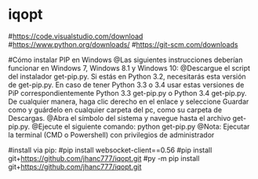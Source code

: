 # iqopt

#https://code.visualstudio.com/download
#https://www.python.org/downloads/
#https://git-scm.com/downloads



#Cómo instalar PIP en Windows
@Las siguientes instrucciones deberían funcionar en Windows 7, Windows 8.1 y Windows 10:
@Descargue el script del instalador get-pip.py. Si estás en Python 3.2, necesitarás esta versión de get-pip.py. En caso de tener Python 3.3 o 3.4 usar estas versiones de PiP correspondientemente Python 3.3 get-pip.py o Python 3.4 get-pip.py. De cualquier manera, haga clic derecho en el enlace y seleccione Guardar como y guárdelo en cualquier carpeta del pc, como su carpeta de Descargas.
@Abra el símbolo del sistema y navegue hasta el archivo get-pip.py.
@Ejecute el siguiente comando: python get-pip.py
@Nota: Ejecutar la terminal (CMD o Powershell) con privilegios de administrador

#install via pip:
#pip install websocket-client==0.56
#pip install git+https://github.com/jhanc777/iqopt.git
#py -m pip install git+https://github.com/jhanc777/iqopt.git
